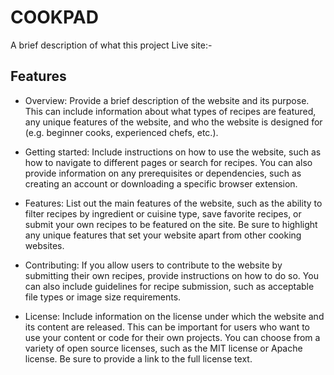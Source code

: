 
# COOKPAD 

A brief description of what this project 
Live site:- 



## Features

- Overview: Provide a brief description of the website and its purpose. This can include information about what types of recipes are featured, any unique features of the website, and who the website is designed for (e.g. beginner cooks, experienced chefs, etc.).

- Getting started: Include instructions on how to use the website, such as how to navigate to different pages or search for recipes. You can also provide information on any prerequisites or dependencies, such as creating an account or downloading a specific browser extension.

- Features: List out the main features of the website, such as the ability to filter recipes by ingredient or cuisine type, save favorite recipes, or submit your own recipes to be featured on the site. Be sure to highlight any unique features that set your website apart from other cooking websites.

- Contributing: If you allow users to contribute to the website by submitting their own recipes, provide instructions on how to do so. You can also include guidelines for recipe submission, such as acceptable file types or image size requirements.

- License: Include information on the license under which the website and its content are released. This can be important for users who want to use your content or code for their own projects. You can choose from a variety of open source licenses, such as the MIT license or Apache license. Be sure to provide a link to the full license text.